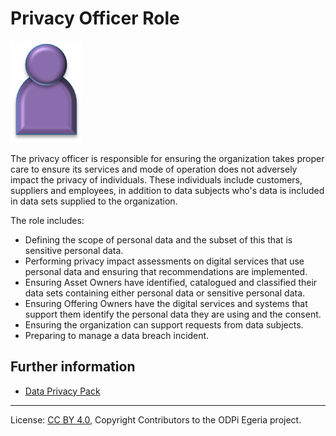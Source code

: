 <!-- SPDX-License-Identifier: CC-BY-4.0 -->
<!-- Copyright Contributors to the ODPi Egeria project. -->

# Privacy Officer Role

![Icon](privacy-officer-role.png)

The privacy officer is responsible for ensuring the organization
takes proper care to ensure its services and mode of operation does not
adversely impact the privacy of individuals.  These individuals include
customers, suppliers and employees, in addition to data subjects who's
data is included in data sets supplied to the organization.

The role includes:
* Defining the scope of personal data and the subset of this that is
sensitive personal data.
* Performing privacy impact assessments on digital services that use personal
data and ensuring that recommendations are implemented.
* Ensuring Asset Owners have identified, catalogued and classified their data sets
containing either personal data or sensitive personal data.
* Ensuring Offering Owners have the digital services and systems that support them identify the
personal data they are using and the consent.
* Ensuring the organization can support requests from data subjects.
* Preparing to manage a data breach incident.

## Further information

* [Data Privacy Pack](../../data-privacy-pack/README.md)



----
License: [CC BY 4.0](https://creativecommons.org/licenses/by/4.0/),
Copyright Contributors to the ODPi Egeria project.